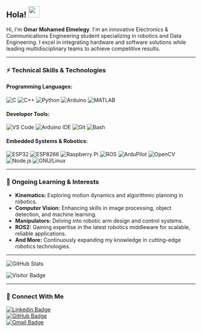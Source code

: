 ## Hola! <img src="https://raw.githubusercontent.com/aemmadi/aemmadi/master/wave.gif" width="30">

Hi, I'm **Omar Mohamed Elmelegy**. I'm an innovative Electronics & Communications Engineering student specializing in robotics and Data Engineering. I excel in integrating hardware and software solutions while leading multidisciplinary teams to achieve competitive results.

---

### ⚡ Technical Skills & Technologies

#### Programming Languages:
![C](https://img.shields.io/badge/C-00599C?style=flat-square&logo=c)
![C++](https://img.shields.io/badge/C++-00599C?style=flat-square&logo=cplusplus)
![Python](https://img.shields.io/badge/Python-3776AB?style=flat-square&logo=python)
![Arduino](https://img.shields.io/badge/Arduino-00979D?style=flat-square&logo=arduino)
![MATLAB](https://img.shields.io/badge/MATLAB-0076A8?style=flat-square&logo=matlab)

#### Developer Tools:
![VS Code](https://img.shields.io/badge/VS%20Code-007ACC?style=flat-square&logo=visual-studio-code)
![Arduino IDE](https://img.shields.io/badge/Arduino%20IDE-00979D?style=flat-square&logo=arduino)
![Git](https://img.shields.io/badge/Git-F05032?style=flat-square&logo=git)
![Bash](https://img.shields.io/badge/Bash-4EAA25?style=flat-square&logo=gnu-bash)

#### Embedded Systems & Robotics:
![ESP32](https://img.shields.io/badge/ESP32-000000?style=flat-square&logo=espressif)
![ESP8266](https://img.shields.io/badge/ESP8266-000000?style=flat-square&logo=espressif)
![Raspberry Pi](https://img.shields.io/badge/Raspberry%20Pi-C51A4A?style=flat-square&logo=Raspberry-Pi)
![ROS](https://img.shields.io/badge/ROS-22314D?style=flat-square&logo=ros)
![ArduPilot](https://img.shields.io/badge/ArduPilot-3D9970?style=flat-square)
![OpenCV](https://img.shields.io/badge/OpenCV-5C3EE8?style=flat-square&logo=opencv)
![Node.js](https://img.shields.io/badge/Node.js-339933?style=flat-square&logo=node.js)
![GNU/Linux](https://img.shields.io/badge/GNU/Linux-FCC624?style=flat-square&logo=linux)

---

### 🚀 Ongoing Learning & Interests

- **Kinematics:** Exploring motion dynamics and algorithmic planning in robotics.
- **Computer Vision:** Enhancing skills in image processing, object detection, and machine learning.
- **Manipulators:** Delving into robotic arm design and control systems.
- **ROS2:** Gaining expertise in the latest robotics middleware for scalable, reliable applications.
- **And More:** Continuously expanding my knowledge in cutting-edge robotics technologies.

---

![GitHub Stats](https://github-readme-stats.vercel.app/api?username=OmarElmelegy&count_private=true&show_icons=true&include_all_commits=true)

![Visitor Badge](https://visitor-badge.laobi.icu/badge?page_id=OmarElmelegy.OmarElmelegy)

---

### 🤝 Connect With Me

[![Linkedin Badge](https://img.shields.io/badge/-omar--elmelegy-blue?style=flat-square&logo=Linkedin&logoColor=white&link=https://www.linkedin.com/in/omar-elmelegy/)](https://www.linkedin.com/in/omar-elmelegy/)  
[![GitHub Badge](https://img.shields.io/badge/-OmarElmelegy-181717?style=flat-square&logo=github&logoColor=white&link=https://github.com/OmarElmelegy)](https://github.com/OmarElmelegy)  
[![Gmail Badge](https://img.shields.io/badge/-omarelmelegy234%40gmail.com-c14438?style=flat-square&logo=Gmail&logoColor=white&link=mailto:omarelmelegy234@gmail.com)](mailto:omarelmelegy234@gmail.com)

